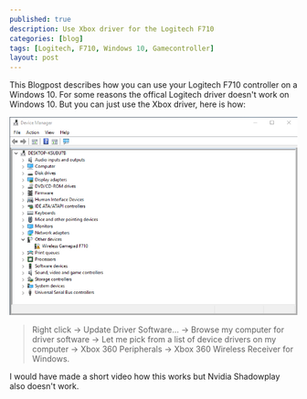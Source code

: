 ```yaml
---
published: true
description: Use Xbox driver for the Logitech F710
categories: [blog]
tags: [Logitech, F710, Windows 10, Gamecontroller]
layout: post
---
```


This Blogpost describes how you can use your Logitech F710 controller on a Windows 10.
For some reasons the offical Logitech driver doesn't work on Windows 10. But you can just 
use the Xbox driver, here is how:

![device manager](/blog-bilder/2017-01-11-Logitech-F710-Windows-10-driver-DeviceManager.png)

> Right click -> Update Driver Software... -> Browse my computer for driver software -> Let me pick from a list of device drivers on my computer -> Xbox 360 Peripherals -> Xbox 360 Wireless Receiver for Windows. 

I would have made a short video how this works but Nvidia Shadowplay also doesn't work.